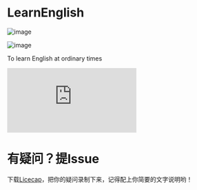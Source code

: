 LearnEnglish
============
![image](https://github.com/xhzengAIB/LearnEnglish/raw/master/Screenshots/MessageDisplayKitExample.gif)

![image](https://github.com/xhzengAIB/LearnEnglish/raw/master/Screenshots/MessageTableViewBug.gif)


To learn English at ordinary times

![English](http://www.hrexam.com/methods.htm)


有疑问？提Issue
============
下载[Licecap](http://www.cockos.com/licecap/)，把你的疑问录制下来，记得配上你简要的文字说明哟！
